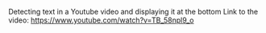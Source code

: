 Detecting text in a Youtube video and displaying it at the bottom
Link to the video: https://www.youtube.com/watch?v=TB_58npl9_o
